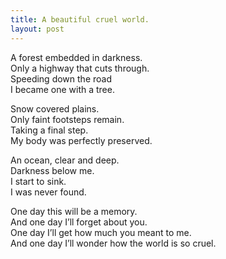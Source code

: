 ```yaml
---
title: A beautiful cruel world.
layout: post
---
```

A forest embedded in darkness.<br>
Only a highway that cuts through.<br>
Speeding down the road<br>
I became one with a tree.

Snow covered plains.<br>
Only faint footsteps remain.<br>
Taking a final step.<br>
My body was perfectly preserved.

An ocean, clear and deep.<br>
Darkness below me.<br>
I start to sink.<br>
I was never found.

One day this will be a memory.<br>
And one day I’ll forget about you.<br>
One day I’ll get how much you meant to me.<br>
And one day I’ll wonder how the world is so cruel.
